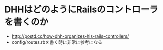 # DHHはどのようにRailsのコントローラを書くのか
- http://postd.cc/how-dhh-organizes-his-rails-controllers/
- config/routes.rbを書く時に非常に参考になる
